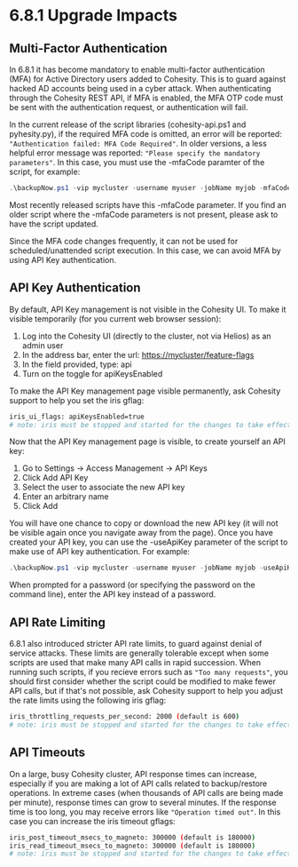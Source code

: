 # 6.8.1 Upgrade Impacts

## Multi-Factor Authentication

In 6.8.1 it has become mandatory to enable multi-factor authentication (MFA) for Active Directory users added to Cohesity. This is to guard against hacked AD accounts being used in a cyber attack. When authenticating through the Cohesity REST API, if MFA is enabled, the MFA OTP code must be sent with the authentication request, or authentication will fail.

In the current release of the script libraries (cohesity-api.ps1 and pyhesity.py), if the required MFA code is omitted, an error will be reported: `"Authentication failed: MFA Code Required"`. In older versions, a less helpful error message was reported: `"Please specify the mandatory parameters"`. In this case, you must use the -mfaCode paramter of the script, for example:

```powershell
.\backupNow.ps1 -vip mycluster -username myuser -jobName myjob -mfaCode 123456
```

Most recently released scripts have this -mfaCode parameter. If you find an older script where the -mfaCode parameters is not present, please ask to have the script updated.

Since the MFA code changes frequently, it can not be used for scheduled/unattended script execution. In this case, we can avoid MFA by using API Key authentication.

## API Key Authentication

By default, API Key management is not visible in the Cohesity UI. To make it visible temporarily (for you current web browser session):

1. Log into the Cohesity UI (directly to the cluster, not via Helios) as an admin user
2. In the address bar, enter the url: <https://mycluster/feature-flags>
3. In the field provided, type: api
4. Turn on the toggle for apiKeysEnabled

To make the API Key management page visible permanently, ask Cohesity support to help you set the iris gflag:

```bash
iris_ui_flags: apiKeysEnabled=true
# note: iris must be stopped and started for the changes to take effect
```

Now that the API Key management page is visible, to create yourself an API key:

1. Go to Settings -> Access Management -> API Keys
2. Click Add API Key
3. Select the user to associate the new API key
4. Enter an arbitrary name
5. Click Add

You will have one chance to copy or download the new API key (it will not be visible again once you navigate away from the page). Once you have created your API key, you can use the -useApiKey parameter of the script to make use of API key authentication. For example:

```powershell
.\backupNow.ps1 -vip mycluster -username myuser -jobName myjob -useApiKey
```

When prompted for a password (or specifying the password on the command line), enter the API key instead of a password.

## API Rate Limiting

6.8.1 also introduced stricter API rate limits, to guard against denial of service attacks. These limits are generally tolerable except when some scripts are used that make many API calls in rapid succession. When running such scripts, if you recieve errors such as `"Too many requests"`, you should first consider whether the script could be modified to make fewer API calls, but if that's not possible, ask Cohesity support to help you adjust the rate limits using the following iris gflag:

```bash
iris_throttling_requests_per_second: 2000 (default is 600)
# note: iris must be stopped and started for the changes to take effect
```

## API Timeouts

On a large, busy Cohesity cluster, API response times can increase, especially if you are making a lot of API calls related to backup/restore operations. In extreme cases (when thousands of API calls are being made per minute), response times can grow to several minutes. If the response time is too long, you may receive errors like `"Operation timed out"`. In this case you can increase the iris timeout gflags:

```bash
iris_post_timeout_msecs_to_magneto: 300000 (default is 180000)
iris_read_timeout_msecs_to_magneto: 300000 (default is 180000)
# note: iris must be stopped and started for the changes to take effect
```
